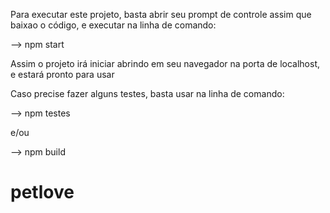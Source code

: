 ﻿Para executar este projeto, basta abrir seu prompt de controle assim que baixao o código, e executar na linha de comando:

--> npm start

Assim o projeto irá iniciar abrindo em seu navegador na porta de localhost, e estará pronto para usar

Caso precise fazer alguns testes, basta usar na linha de comando:

--> npm testes

e/ou

--> npm build


# petlove
